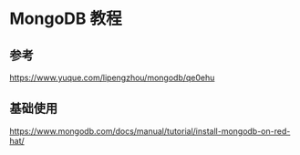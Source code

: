 # MongoDB 教程

## 参考

https://www.yuque.com/lipengzhou/mongodb/qe0ehu

## 基础使用

https://www.mongodb.com/docs/manual/tutorial/install-mongodb-on-red-hat/

